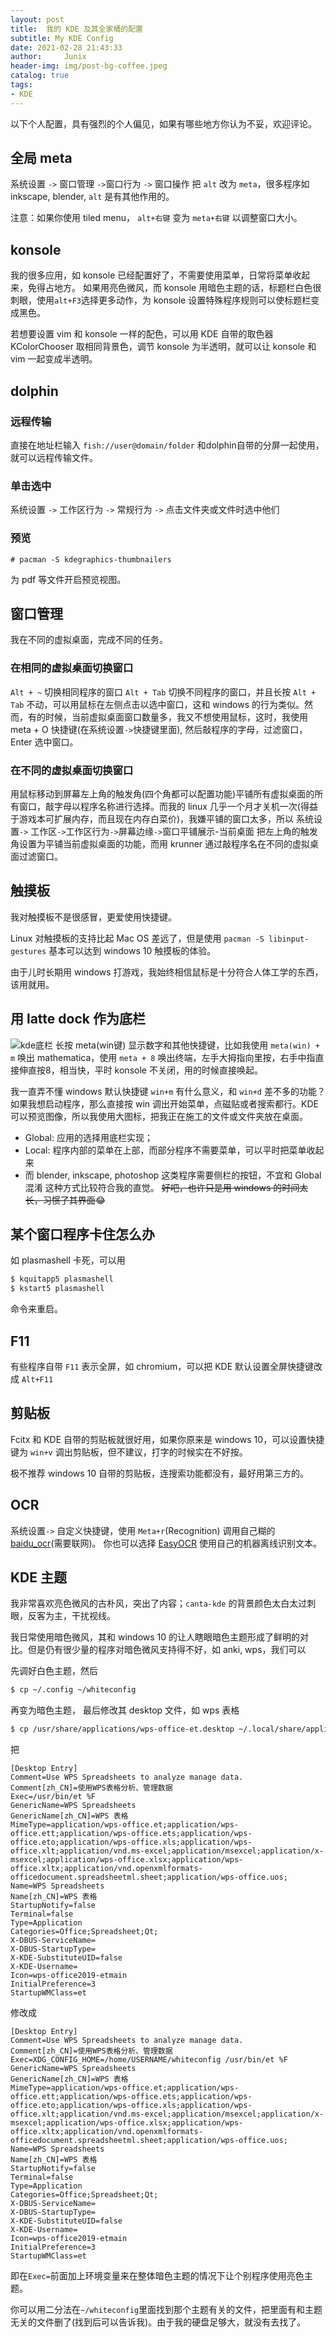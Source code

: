 ```yaml
---
layout: post
title:  我的 KDE 及其全家桶的配置
subtitle: My KDE Config
date: 2021-02-28 21:43:33
author:     Junix
header-img: img/post-bg-coffee.jpeg
catalog: true
tags:
- KDE
---
```

以下个人配置，具有强烈的个人偏见，如果有哪些地方你认为不妥，欢迎评论。

## 全局 meta
系统设置 `->` 窗口管理 `->`窗口行为 `->` 窗口操作 把 `alt` 改为 `meta`，很多程序如 inkscape, blender, `alt` 是有其他作用的。

注意：如果你使用 tiled menu， `alt+右键` 变为 `meta+右键` 以调整窗口大小。

## konsole

我的很多应用，如 konsole 已经配置好了，不需要使用菜单，日常将菜单收起来，免得占地方。
如果用亮色微风，而 konsole 用暗色主题的话，标题栏白色很刺眼，使用`alt+F3`选择更多动作，为 konsole 设置特殊程序规则可以使标题栏变成黑色。

若想要设置 vim 和 konsole 一样的配色，可以用 KDE 自带的取色器 KColorChooser 取相同背景色，调节 konsole 为半透明，就可以让 konsole 和 vim 一起变成半透明。

## dolphin

### 远程传输
直接在地址栏输入 `fish://user@domain/folder` 和dolphin自带的分屏一起使用，就可以远程传输文件。

### 单击选中
系统设置 `->` 工作区行为 `->` 常规行为 `->` 点击文件夹或文件时选中他们

### 预览
```
# pacman -S kdegraphics-thumbnailers
```
为 pdf 等文件开启预览视图。

## 窗口管理
我在不同的虚拟桌面，完成不同的任务。

### 在相同的虚拟桌面切换窗口
`Alt + ~` 切换相同程序的窗口 `Alt + Tab` 切换不同程序的窗口，并且长按 `Alt + Tab` 不动，可以用鼠标在左侧点击以选中窗口，这和 windows 的行为类似。然而，有的时候，当前虚拟桌面窗口数量多，我又不想使用鼠标，这时，我使用 meta + O 快捷键(在系统设置`->`快捷键里面), 然后敲程序的字母，过滤窗口，Enter 选中窗口。


### 在不同的虚拟桌面切换窗口

用鼠标移动到屏幕左上角的触发角(四个角都可以配置功能)平铺所有虚拟桌面的所有窗口，敲字母以程序名称进行选择。而我的 linux 几乎一个月才关机一次(得益于游戏本可扩展内存，而且现在内存白菜价)，我嫌平铺的窗口太多，所以 系统设置`->` 工作区`->`工作区行为`->`屏幕边缘`->`窗口平铺展示-当前桌面 把左上角的触发角设置为平铺当前虚拟桌面的功能，而用 krunner 通过敲程序名在不同的虚拟桌面过滤窗口。

## 触摸板
我对触摸板不是很感冒，更爱使用快捷键。

Linux 对触摸板的支持比起 Mac OS 差远了，但是使用
`pacman -S libinput-gestures`
基本可以达到 windows 10 触摸板的体验。

由于儿时长期用 windows 打游戏，我始终相信鼠标是十分符合人体工学的东西，该用就用。

## 用 latte dock 作为底栏
![kde底栏](/img/kde_dock.png)
长按 meta(win键) 显示数字和其他快捷键，比如我使用 `meta(win) + m` 唤出 mathematica，使用 `meta + 8` 唤出终端，左手大拇指向里按，右手中指直接伸直按8，相当快，平时 konsole 不关闭，用的时候直接唤起。 

我一直弄不懂 windows 默认快捷键 `win+m` 有什么意义，和 `win+d` 差不多的功能？如果我想启动程序，那么直接按 win 调出开始菜单，点磁贴或者搜索都行。KDE 可以预览图像，所以我使用大图标，把我正在施工的文件或文件夹放在桌面。

* Global: 应用的选择用底栏实现；
* Local: 程序内部的菜单在上部，而部分程序不需要菜单，可以平时把菜单收起来
* 而 blender, inkscape, photoshop 这类程序需要侧栏的按钮，不宜和 Global 混淆
这种方式比较符合我的直觉。
~~好吧，也许只是用 windows 的时间太长，习惯了其界面~~😂

## 某个窗口程序卡住怎么办
如 plasmashell 卡死，可以用
```sh
$ kquitapp5 plasmashell
$ kstart5 plasmashell
```
命令来重启。

## F11
有些程序自带 `F11` 表示全屏，如 chromium，可以把 KDE 默认设置全屏快捷键改成 `Alt+F11`

## 剪贴板
Fcitx 和 KDE 自带的剪贴板就很好用，如果你原来是 windows 10，可以设置快捷键为 `win+v` 调出剪贴板，但不建议，打字的时候实在不好按。

极不推荐 windows 10 自带的剪贴板，连搜索功能都没有，最好用第三方的。

## OCR
系统设置`->` 自定义快捷键，使用 `Meta+r`(Recognition) 调用自己糊的[baidu_ocr](https://github.com/junyixu/baidu_ocr)(需要联网)。
你也可以选择 [EasyOCR](https://github.com/JaidedAI/EasyOCR) 使用自己的机器离线识别文本。

## KDE 主题

我非常喜欢亮色微风的古朴风，突出了内容；`canta-kde` 的背景颜色太白太过刺眼，反客为主，干扰视线。

我日常使用暗色微风，其和 windows 10 的让人瞎眼暗色主题形成了鲜明的对比。但是仍有很少量的程序对暗色微风支持得不好，如 anki, wps，我们可以

先调好白色主题，然后

```sh
$ cp ~/.config ~/whiteconfig
```

再变为暗色主题，
最后修改其 desktop 文件，如 wps 表格

```sh
$ cp /usr/share/applications/wps-office-et.desktop ~/.local/share/applications/wps-office-et.desktop
```
把
```
[Desktop Entry]
Comment=Use WPS Spreadsheets to analyze manage data.
Comment[zh_CN]=使用WPS表格分析、管理数据
Exec=/usr/bin/et %F
GenericName=WPS Spreadsheets
GenericName[zh_CN]=WPS 表格
MimeType=application/wps-office.et;application/wps-office.ett;application/wps-office.ets;application/wps-office.eto;application/wps-office.xls;application/wps-office.xlt;application/vnd.ms-excel;application/msexcel;application/x-msexcel;application/wps-office.xlsx;application/wps-office.xltx;application/vnd.openxmlformats-officedocument.spreadsheetml.sheet;application/wps-office.uos;
Name=WPS Spreadsheets
Name[zh_CN]=WPS 表格
StartupNotify=false
Terminal=false
Type=Application
Categories=Office;Spreadsheet;Qt;
X-DBUS-ServiceName=
X-DBUS-StartupType=
X-KDE-SubstituteUID=false
X-KDE-Username=
Icon=wps-office2019-etmain
InitialPreference=3
StartupWMClass=et
```

修改成

```
[Desktop Entry]
Comment=Use WPS Spreadsheets to analyze manage data.
Comment[zh_CN]=使用WPS表格分析、管理数据
Exec=XDG_CONFIG_HOME=/home/USERNAME/whiteconfig /usr/bin/et %F
GenericName=WPS Spreadsheets
GenericName[zh_CN]=WPS 表格
MimeType=application/wps-office.et;application/wps-office.ett;application/wps-office.ets;application/wps-office.eto;application/wps-office.xls;application/wps-office.xlt;application/vnd.ms-excel;application/msexcel;application/x-msexcel;application/wps-office.xlsx;application/wps-office.xltx;application/vnd.openxmlformats-officedocument.spreadsheetml.sheet;application/wps-office.uos;
Name=WPS Spreadsheets
Name[zh_CN]=WPS 表格
StartupNotify=false
Terminal=false
Type=Application
Categories=Office;Spreadsheet;Qt;
X-DBUS-ServiceName=
X-DBUS-StartupType=
X-KDE-SubstituteUID=false
X-KDE-Username=
Icon=wps-office2019-etmain
InitialPreference=3
StartupWMClass=et
```
即在`Exec=`前面加上环境变量来在整体暗色主题的情况下让个别程序使用亮色主题。

你可以用二分法在`~/whiteconfig`里面找到那个主题有关的文件，把里面有和主题无关的文件删了(找到后可以告诉我)。由于我的硬盘足够大，就没有去找了。
